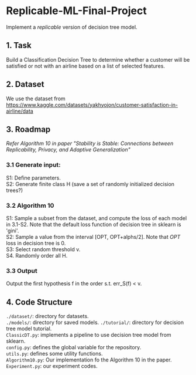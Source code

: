 # Replicable-ML-Final-Project  
Implement a *replicable* version of decision tree model.   

## 1. Task
Build a Classification Decision Tree to determine whether a customer will be satisfied or not with an airline based on a list of selected features.  

## 2. Dataset
We use the dataset from https://www.kaggle.com/datasets/yakhyojon/customer-satisfaction-in-airline/data
  
## 3. Roadmap
*Refer Algorithm 10 in paper "Stability is Stable: Connections between Replicability, Privacy, and
Adaptive Generalization"* 
### 3.1 Generate input:
S1: Define parameters.   
S2: Generate finite class H (save a set of randomly initialized decision trees?)   

### 3.2 Algorithm 10
S1: Sample a subset from the dataset, and compute the loss of each model in 3.1-S2. Note that the default loss function of decision tree in sklearn is 'gini'.  
S2: Sample a value from the interval [OPT, OPT+alphs/2]. Note that *OPT* loss in decision tree is 0.  
S3: Select random threshold v.  
S4. Randomly order all H.  

### 3.3 Output
Output the first hypothesis f in the order s.t. err_S(f) < v.

## 4. Code Structure  
`./dataset/`: directory for datasets.  
`./models/`: directory for saved models.
`./tutorial/`: directory for decision tree model tutorial.  
`ClassicDT.py`: implements a pipeline to use decision tree model from sklearn.  
`config.py`: defines the global variable for the repository.  
`utils.py`: defines some utility functions.  
`Algorithm10.py`: Our implementation fo the Algorithm 10 in the paper.  
`Experiment.py`: our experiment codes.
